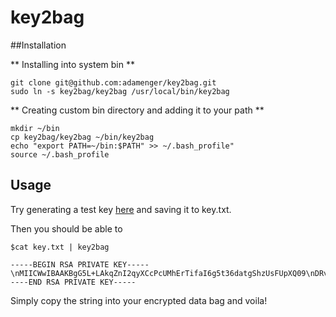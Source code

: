 key2bag
=======

##Installation

** Installing into system bin **
```
git clone git@github.com:adamenger/key2bag.git
sudo ln -s key2bag/key2bag /usr/local/bin/key2bag
```

** Creating custom bin directory and adding it to your path **
```
mkdir ~/bin
cp key2bag/key2bag ~/bin/key2bag
echo "export PATH=~/bin:$PATH" >> ~/.bash_profile"
source ~/.bash_profile
```

## Usage

Try generating a test key [here](http://travistidwell.com/jsencrypt/demo/) and saving it to key.txt.

Then you should be able to 

```
$cat key.txt | key2bag

-----BEGIN RSA PRIVATE KEY-----\nMIICWwIBAAKBgG5L+LAkqZnI2qyXCcPcUMhErTifaI6g5t36datgShzUsFUpXQ09\nDRvFoxVdewfpKRKu3co/pCQ7aoMXuPo5L/E2D6p1cuenDwlhCnZ/F1Dpjrf3emNS\nyWwBoTc1xJ3pVy5+fyuhBeOHJM1kjp9QtLBsPhtUXPOXhlvIauMkvqAjAgMBAAEC\ngYBV438i20ne4VO3tl36USPu79vcDfZDqvRcw17CN1c/IDi3+F/noTUF/V9Dkenu\nfRho3hcEGY7eUA5fSyfWYpX7wCBNbKMSVvcmHNdMHCVAOTtHfdFNGbOInWhrlt0y\n9ysVQ19KmwkDtxKRHra7n5yYddqZBO5K9LP/v9bDL6aYkQJBAKmUVKRszMn3AbOy\nGEaGn/3cHe1oyribiwW3SDjpaunRjo8hDk8Iycb6bGFaevKxUZJEWHKUfm8ArWxF\n6JH1QS0CQQCmgYHqLtUEWozed6ecl7tpjFWC/J+euIRJ7nu6RDNTzhPWqi5nbhps\nIbW7FKDRqsNLfQXASbJ9/pnS/LkhDxiPAkA6IF3i/mgz0jcDIUiw4/RzT7/yYLkc\nDjTZALoAyAGdo/b5mJsO/DQtwCjmNd1u0tjjCgpHPB8abWEEe/H8FdUBAkEAoQAV\nKOZD38PW9r5oeghVlYe2n8O6bHUqpXpOdRvBLcXUdPt1h1l1fx1RZiZaIqKl2HZ5\neydHyoDHKLZqJEc+jQJAO/nC2tg//U28sSFBlqdE2IHuRo9BmjzrH36tqbufMNSE\nTqzviOB/wpCEJt7OT9yJquYU734W/1/K9QhH7YINOw==\n-----END RSA PRIVATE KEY-----

```

Simply copy the string into your encrypted data bag and voila!
